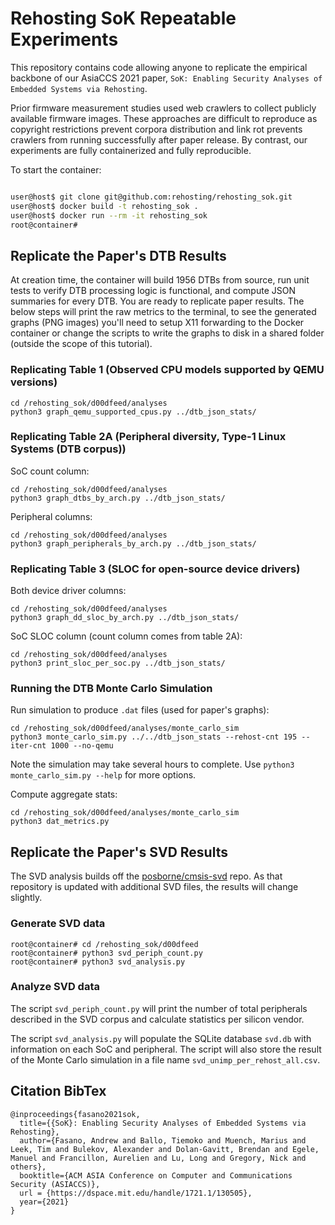 # Rehosting SoK Repeatable Experiments

This repository contains code allowing anyone to replicate the empirical backbone of our AsiaCCS 2021 paper, `SoK: Enabling Security Analyses of Embedded Systems via Rehosting`.

Prior firmware measurement studies used web crawlers to collect publicly available firmware images.
These approaches are difficult to reproduce as copyright restrictions prevent corpora distribution and link rot prevents crawlers from running successfully after paper release.
By contrast, our experiments are fully containerized and fully reproducible.

To start the container:
```sh

user@host$ git clone git@github.com:rehosting/rehosting_sok.git
user@host$ docker build -t rehosting_sok .
user@host$ docker run --rm -it rehosting_sok
root@container#
```

## Replicate the Paper's DTB Results

At creation time, the container will build 1956 DTBs from source, run unit tests to verify DTB processing logic is functional, and compute JSON summaries for every DTB.
You are ready to replicate paper results.
The below steps will print the raw metrics to the terminal, to see the generated graphs (PNG images) you'll need to setup X11 forwarding to the Docker container or change the scripts to write the graphs to disk in a shared folder (outside the scope of this tutorial).

### Replicating Table 1 (Observed CPU models supported by QEMU versions)

```
cd /rehosting_sok/d00dfeed/analyses
python3 graph_qemu_supported_cpus.py ../dtb_json_stats/
```

### Replicating Table 2A (Peripheral diversity, Type-1 Linux Systems (DTB corpus))

SoC count column:

```
cd /rehosting_sok/d00dfeed/analyses
python3 graph_dtbs_by_arch.py ../dtb_json_stats/
```

Peripheral columns:

```
cd /rehosting_sok/d00dfeed/analyses
python3 graph_peripherals_by_arch.py ../dtb_json_stats/
```

### Replicating Table 3 (SLOC for open-source device drivers)

Both device driver columns:

```
cd /rehosting_sok/d00dfeed/analyses
python3 graph_dd_sloc_by_arch.py ../dtb_json_stats/
```

SoC SLOC column (count column comes from table 2A):

```
cd /rehosting_sok/d00dfeed/analyses
python3 print_sloc_per_soc.py ../dtb_json_stats/
```

### Running the DTB Monte Carlo Simulation

Run simulation to produce `.dat` files (used for paper's graphs):

```
cd /rehosting_sok/d00dfeed/analyses/monte_carlo_sim
python3 monte_carlo_sim.py ../../dtb_json_stats --rehost-cnt 195 --iter-cnt 1000 --no-qemu
```

Note the simulation may take several hours to complete.
Use `python3 monte_carlo_sim.py --help` for more options.

Compute aggregate stats:

```
cd /rehosting_sok/d00dfeed/analyses/monte_carlo_sim
python3 dat_metrics.py
```

## Replicate the Paper's SVD Results
The SVD analysis builds off the [posborne/cmsis-svd](https://github.com/posborne/cmsis-svd) repo. As that repository is updated with additional SVD files, the results will change slightly.

### Generate SVD data
```
root@container# cd /rehosting_sok/d00dfeed
root@container# python3 svd_periph_count.py
root@container# python3 svd_analysis.py
```

### Analyze SVD data
The script `svd_periph_count.py` will print the number of total peripherals described in the SVD corpus and calculate statistics per silicon vendor.

The script `svd_analysis.py` will populate the SQLite database `svd.db` with information on each SoC and peripheral. The script will also store the result of the Monte Carlo simulation in a file name `svd_unimp_per_rehost_all.csv`.

## Citation BibTex
```
@inproceedings{fasano2021sok,
  title={{SoK}: Enabling Security Analyses of Embedded Systems via Rehosting},
  author={Fasano, Andrew and Ballo, Tiemoko and Muench, Marius and Leek, Tim and Bulekov, Alexander and Dolan-Gavitt, Brendan and Egele, Manuel and Francillon, Aurelien and Lu, Long and Gregory, Nick and others},
  booktitle={ACM ASIA Conference on Computer and Communications Security (ASIACCS)},
  url = {https://dspace.mit.edu/handle/1721.1/130505},
  year={2021}
}
```
